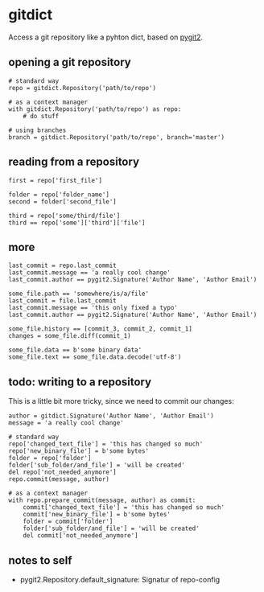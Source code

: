 gitdict
=======

Access a git repository like a pyhton dict, based on [pygit2][].


opening a git repository
------------------------

    # standard way
    repo = gitdict.Repository('path/to/repo')
    
    # as a context manager
    with gitdict.Repository('path/to/repo') as repo:
        # do stuff
    
    # using branches
    branch = gitdict.Repository('path/to/repo', branch='master')


reading from a repository
-------------------------

    first = repo['first_file']
    
    folder = repo['folder_name']
    second = folder['second_file']
    
    third = repo['some/third/file']
    third == repo['some']['third']['file']   


more
----
    
    last_commit = repo.last_commit
    last_commit.message == 'a really cool change'
    last_commit.author == pygit2.Signature('Author Name', 'Author Email')
    
    some_file.path == 'somewhere/is/a/file'
    last_commit = file.last_commit
    last_commit.message == 'this only fixed a typo'
    last_commit.author == pygit2.Signature('Author Name', 'Author Email')
    
    some_file.history == [commit_3, commit_2, commit_1]
    changes = some_file.diff(commit_1)
    
    some_file.data == b'some binary data'
    some_file.text == some_file.data.decode('utf-8')
    
    
todo: writing to a repository
-----------------------

This is a little bit more tricky, since we need to commit our changes:

    author = gitdict.Signature('Author Name', 'Author Email')
    message = 'a really cool change'
    
    # standard way
    repo['changed_text_file'] = 'this has changed so much'
    repo['new_binary_file'] = b'some bytes'
    folder = repo['folder']
    folder['sub_folder/and_file'] = 'will be created'
    del repo['not_needed_anymore']            
    repo.commit(message, author)
    
    # as a context manager
    with repo.prepare_commit(message, author) as commit:
        commit['changed_text_file'] = 'this has changed so much'
        commit['new_binary_file'] = b'some bytes'
        folder = commit['folder']
        folder['sub_folder/and_file'] = 'will be created'
        del commit['not_needed_anymore']         
        
    
    
notes to self
-------------

- pygit2.Repository.default_signature: Signatur of repo-config

[pygit2]:    http://www.pygit2.org
